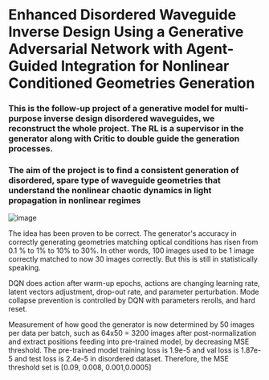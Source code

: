 # Enhanced Disordered Waveguide Inverse Design Using a Generative Adversarial Network with Agent-Guided Integration for Nonlinear Conditioned Geometries Generation


### This is the follow-up project of a generative model for multi-purpose inverse design disordered waveguides, we reconstruct the whole project. The RL is a supervisor in the generator along with Critic to double guide the generation processes.

### The aim of the project is to find a consistent generation of disordered, spare type of waveguide geometries that understand the nonlinear chaotic dynamics in light propagation in nonlinear regimes 

![image](https://github.com/user-attachments/assets/51666bea-27d3-47ce-b778-c0dfe15de0cc)

The idea has been proven to be correct. The generator's accuracy in correctly generating geometries matching optical conditions has risen from 0.1 % to 1% to 10% to 30%. In other words, 100 images used to be 1 image correctly matched to now 30 images correctly. But this is still in statistically speaking.

DQN does action after warm-up epochs, actions are changing learning rate, latent vectors adjustment, drop-out rate, and parameter perturbation.
Mode collapse prevention is controlled by DQN with parameters rerolls, and hard reset.

Measurement of how good the generator is now determined by 50 images per data per batch, such as 64x50 = 3200 images after post-normalization and extract positions feeding into pre-trained model, by decreasing MSE threshold. The pre-trained model training loss is 1.9e-5 and val loss is 1.87e-5 and test loss is 2.4e-5 in disordered dataset.
Therefore, the MSE threshold set is [0.09, 0.008, 0.001,0.0005]

